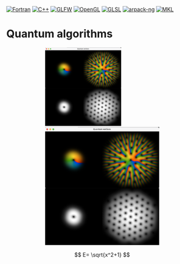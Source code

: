 [![Fortran](https://img.shields.io/badge/Fortran-2003-blue)](https://en.wikipedia.org/wiki/Fortran_2003)
[![C++](https://img.shields.io/badge/C%2B%2B-11-blue)](https://en.cppreference.com/w/cpp/11)
[![GLFW](https://img.shields.io/badge/GLFW-3.4-blue)](https://www.glfw.org)
[![OpenGL](https://img.shields.io/badge/OpenGL-4.1-blue)](https://www.opengl.org/)
[![GLSL](https://img.shields.io/badge/GLSL-4.10-blue)](https://docs.gl/sl4/all)
[![arpack-ng](https://img.shields.io/badge/arpack-ng-blue?logo=github)](https://github.com/opencollab/arpack-ng)
[![MKL](https://img.shields.io/badge/Intel%20MKL-2023.2-blue)](https://software.intel.com/content/www/us/en/develop/tools/math-kernel-library.html)



# Quantum algorithms

<p align="center">
  <img src="images/vortices.png" alt="Image 1" width="200" style="margin-right: 100px" />
  <img src="images/vortices.png" alt="Image 2" width="300"/>
</p>

$$
E= \sqrt{x^2+1}
$$
